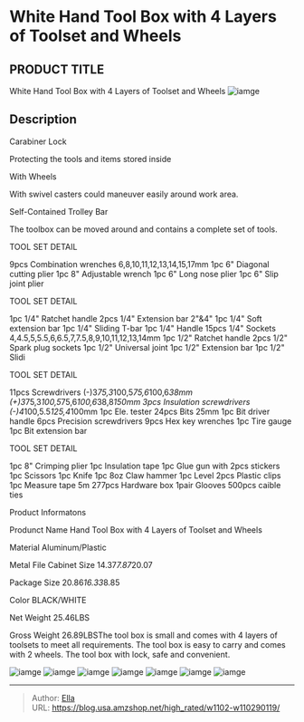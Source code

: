# White Hand Tool Box with 4 Layers of Toolset and Wheels


## PRODUCT TITLE 

White Hand Tool Box with 4 Layers of Toolset and Wheels
![iamge](https://b2bfiles1.gigab2b.cn/image/wkseller/11162/20230328_0a944220265e2a0c77aa3216b6489380.jpg)

## Description

Carabiner Lock

Protecting the tools and items stored inside









With Wheels

With swivel casters could maneuver easily around work area.








Self-Contained Trolley Bar

The toolbox can be moved around and contains a complete set of tools.











TOOL SET DETAIL

9pcs Combination wrenches 6,8,10,11,12,13,14,15,17mm
1pc 6&#34; Diagonal cutting plier
1pc 8&#34; Adjustable wrench
1pc 6&#34; Long nose plier
1pc 6&#34; Slip joint plier








TOOL SET DETAIL

1pc 1/4&#34; Ratchet handle
2pcs 1/4&#34; Extension bar 2&#34;&amp;4&#34;
1pc 1/4&#34; Soft extension bar
1pc 1/4&#34; Sliding T-bar
1pc 1/4&#34; Handle
15pcs 1/4&#34; Sockets 4,4.5,5,5.5,6,6.5,7,7.5,8,9,10,11,12,13,14mm
1pc 1/2&#34; Ratchet handle
2pcs 1/2&#34; Spark plug sockets
1pc 1/2&#34; Universal joint
1pc 1/2&#34; Extension bar
1pc 1/2&#34; Slidi








TOOL SET DETAIL

11pcs Screwdrivers (-)3*75,3*100,5*75,6*100,6*38mm
(&#43;)3*75,3*100,5*75,6*100,6*38,8*150mm
3pcs Insulation screwdrivers (-)4*100,5.5*125,4*100mm
1pc Ele. tester
24pcs Bits 25mm
1pc Bit driver handle
6pcs Precision screwdrivers
9pcs Hex key wrenches
1pc Tire gauge
1pc Bit extension bar








TOOL SET DETAIL

1pc 8&#34; Crimping plier
1pc Insulation tape
1pc Glue gun with 2pcs stickers
1pc Scissors
1pc Knife
1pc 8oz Claw hammer
1pc Level
2pcs Plastic clips
1pc Measure tape 5m
277pcs Hardware box
1pair Glooves
500pcs caible ties






Product Informatons




Produnct Name
Hand Tool Box with 4 Layers of Toolset and Wheels


Material
Aluminum/Plastic


Metal File Cabinet Size
14.37*7.87*20.07


Package Size
20.86*16.33*8.85


Color
BLACK/WHITE


Net Weight
25.46LBS


Gross Weight
26.89LBSThe tool box is small and comes with 4 layers of toolsets to meet all requirements.
The tool box is easy to carry and comes with 2 wheels.
The tool box with lock, safe and convenient.








![iamge](https://b2bfiles1.gigab2b.cn/image/wkseller/11162/20230316_046b0533ee9b885b9813921743fa0e21.jpg)
![iamge](https://b2bfiles1.gigab2b.cn/image/wkseller/11162/20230316_e8a1a047a98500fa82cd1c62d3633caa.jpg)
![iamge](https://b2bfiles1.gigab2b.cn/image/wkseller/11162/20230328_0e238298c3fa8e644e1818d3f49d7cf4.jpg)
![iamge](https://b2bfiles1.gigab2b.cn/image/wkseller/11162/20230328_6431c554b6f85bc4bb58bfaa2b356bed.jpg)
![iamge](https://b2bfiles1.gigab2b.cn/image/wkseller/11162/20230328_eec8925acab290e85a6de0a7bc0f330e.jpg)
![iamge](https://b2bfiles1.gigab2b.cn/image/wkseller/11162/20230328_c6c03b91f3b8905842c70ddd3993f879.jpg)
![iamge](https://b2bfiles1.gigab2b.cn/image/wkseller/11162/20230328_4e41b51b671f8fd596794386ee380381.jpg)


---

> Author: [Ella](https://blog.usa.amzshop.net/)  
> URL: https://blog.usa.amzshop.net/high_rated/w1102-w110290119/  

